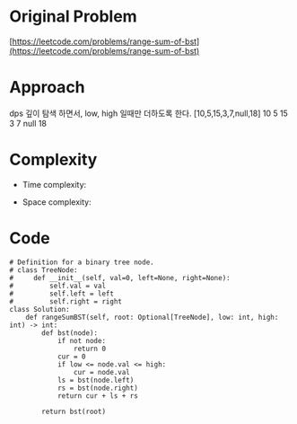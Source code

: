 # Original Problem
<!-- Describe your first thoughts on how to solve this problem. -->
[https://leetcode.com/problems/range-sum-of-bst](https://leetcode.com/problems/range-sum-of-bst)

# Approach
<!-- Describe your approach to solving the problem. -->
dps 깊이 탐색 하면서, low, high 일때만 더하도록 한다.
[10,5,15,3,7,null,18]
10 
5 15 
3 7 null 18 


# Complexity
- Time complexity:
<!-- Add your time complexity here, e.g. $$O(n)$$ -->

- Space complexity:
<!-- Add your space complexity here, e.g. $$O(n)$$ -->

# Code
```
# Definition for a binary tree node.
# class TreeNode:
#     def __init__(self, val=0, left=None, right=None):
#         self.val = val
#         self.left = left
#         self.right = right
class Solution:
    def rangeSumBST(self, root: Optional[TreeNode], low: int, high: int) -> int:
        def bst(node):
            if not node:
                return 0
            cur = 0
            if low <= node.val <= high:
                cur = node.val
            ls = bst(node.left)
            rs = bst(node.right)
            return cur + ls + rs

        return bst(root)
```
